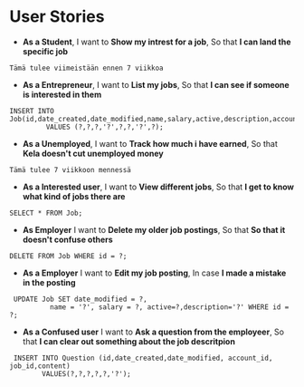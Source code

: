 # User Stories

* **As a Student**, I want to   **Show my intrest for a job**, So that **I can land the specific job**

```
Tämä tulee viimeistään ennen 7 viikkoa
```
* **As a Entrepreneur**, I want to **List my jobs**, So that **I can see if someone is interested in them**

```
INSERT INTO Job(id,date_created,date_modified,name,salary,active,description,account_id)
         VALUES (?,?,?,'?',?,?,'?',?);
```

* **As a  Unemployed**, I want to **Track how much i have earned**, So that **Kela doesn't cut unemployed money**

```
Tämä tulee 7 viikkoon mennessä
```

* **As a Interested user**, I want to **View different jobs**, So that **I get to know what kind of jobs there are**
```
SELECT * FROM Job;
```

* **As Employer** I want to **Delete my older job postings**, So that **So that it doesn't confuse others**
```
DELETE FROM Job WHERE id = ?;
```

* **As a Employer** I want to **Edit my job posting**, In case **I made a mistake in the posting**

```
 UPDATE Job SET date_modified = ?,
          name = '?', salary = ?, active=?,description='?' WHERE id = ?;
```

* **As a Confused user** I want to **Ask a question from the employeer**, So that **I can clear out something about the job descritpion**

```
 INSERT INTO Question (id,date_created,date_modified, account_id, job_id,content)
        VALUES(?,?,?,?,?,'?');
```
